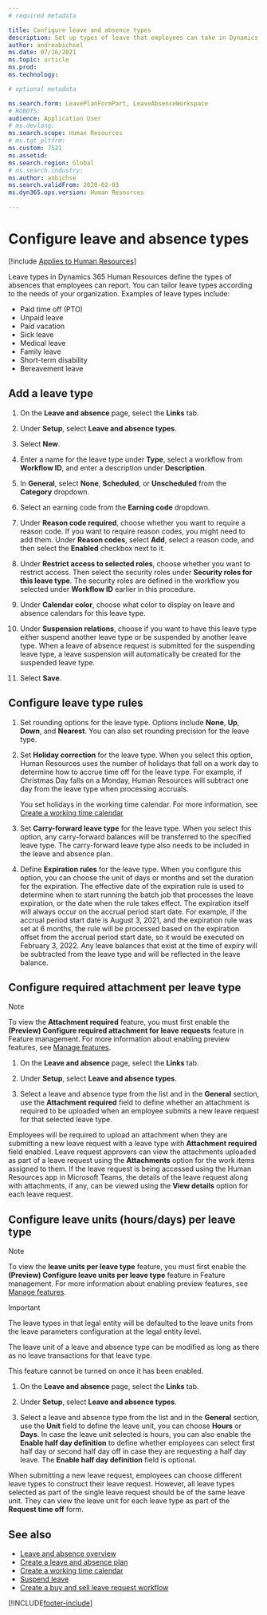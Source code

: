 ```yaml
---
# required metadata

title: Configure leave and absence types
description: Set up types of leave that employees can take in Dynamics 365 Human Resources.
author: andreabichsel
ms.date: 07/16/2021
ms.topic: article
ms.prod: 
ms.technology: 

# optional metadata

ms.search.form: LeavePlanFormPart, LeaveAbsenceWorkspace
# ROBOTS: 
audience: Application User
# ms.devlang: 
ms.search.scope: Human Resources
# ms.tgt_pltfrm: 
ms.custom: 7521
ms.assetid: 
ms.search.region: Global
# ms.search.industry: 
ms.author: anbichse
ms.search.validFrom: 2020-02-03
ms.dyn365.ops.version: Human Resources

---
```


# Configure leave and absence types

[!include [Applies to Human Resources](../includes/applies-to-hr.md)]

Leave types in Dynamics 365 Human Resources define the types of absences that employees can report. You can tailor leave types according to the needs of your organization. Examples of leave types include:

- Paid time off (PTO)
- Unpaid leave
- Paid vacation
- Sick leave
- Medical leave
- Family leave
- Short-term disability
- Bereavement leave

## Add a leave type

1. On the **Leave and absence** page, select the **Links** tab.

2. Under **Setup**, select **Leave and absence types**.

3. Select **New**.

4. Enter a name for the leave type under **Type**, select a workflow from **Workflow ID**, and enter a description under **Description**.

5. In **General**, select **None**, **Scheduled**, or **Unscheduled** from the **Category** dropdown.

6. Select an earning code from the **Earning code** dropdown.

7. Under **Reason code required**, choose whether you want to require a reason code. If you want to require reason codes, you might need to add them. Under **Reason codes**, select **Add**, select a reason code, and then select the **Enabled** checkbox next to it.

8. Under **Restrict access to selected roles**, choose whether you want to restrict access. Then select the security roles under **Security roles for this leave type**. The security roles are defined in the workflow you selected under **Workflow ID** earlier in this procedure.

9. Under **Calendar color**, choose what color to display on leave and absence calendars for this leave type. 

10. Under **Suspension relations**, choose if you want to have this leave type either suspend another leave type or be suspended by another leave type. When a leave of absence request is submitted for the suspending leave type, a leave suspension will automatically be created for the suspended leave type. 

10. Select **Save**.

## Configure leave type rules

1. Set rounding options for the leave type. Options include **None**, **Up**, **Down**, and **Nearest**. You can also set rounding precision for the leave type.

2. Set **Holiday correction** for the leave type. When you select this option, Human Resources uses the number of holidays that fall on a work day to determine how to accrue time off for the leave type. For example, if Christmas Day falls on a Monday, Human Resources will subtract one day from the leave type when processing accruals.

   You set holidays in the working time calendar. For more information, see [Create a working time calendar](hr-leave-and-absence-working-time-calendar.md)
   
 3. Set **Carry-forward leave type** for the leave type. When you select this option, any carry-forward balances will be transferred to the specified leave type. The carry-forward leave type also needs to be included in the leave and absence plan. 
 
4. Define **Expiration rules** for the leave type. When you configure this option, you can choose the unit of days or months and set the duration for the expiration. The effective date of the expiration rule is used to determine when to start running the batch job that processes the leave expiration, or the date when the rule takes effect. The expiration itself will always occur on the accrual period start date. For example, if the accrual period start date is August 3, 2021, and the expiration rule was set at 6 months, the rule will be processed based on the expiration offset from the accrual period start date, so it would be executed on February 3, 2022. Any leave balances that exist at the time of expiry will be subtracted from the leave type and will be reflected in the leave balance.
 
## Configure required attachment per leave type

> [!NOTE]
> To view the **Attachment required** feature, you must first enable the **(Preview) Configure required attachment for leave requests** feature in Feature management. For more information about enabling preview features, see [Manage features](hr-admin-manage-features.md).

1. On the **Leave and absence** page, select the **Links** tab.

2. Under **Setup**, select **Leave and absence types**.

3. Select a leave and absence type from the list and in the **General** section, use the **Attachment required** field to define whether an attachment is required to be uploaded when an employee submits a new leave request for that selected leave type. 

Employees will be required to upload an attachment when they are submitting a new leave request with a leave type with **Attachment required** field enabled. Leave request approvers can view the attachments uploaded as part of a leave request using the **Attachments** option for the work items assigned to them. If the leave request is being accessed using the Human Resources app in Microsoft Teams, the details of the leave request along with attachments, if any, can be viewed using the **View details** option for each leave request.

## Configure leave units (hours/days) per leave type

> [!NOTE]
> To view the **leave units per leave type** feature, you must first enable the **(Preview) Configure leave units per leave type** feature in Feature management. For more information about enabling preview features, see [Manage features](hr-admin-manage-features.md).

> [!IMPORTANT]
> The leave types in that legal entity will be defaulted to the leave units from the leave parameters configuration at the legal entity level.
> 
> The leave unit of a leave and absence type can be modified as long as there as no leave transactions for that leave type.
> 
> This feature cannot be turned on once it has been enabled.

1. On the **Leave and absence** page, select the **Links** tab.

2. Under **Setup**, select **Leave and absence types**.

3. Select a leave and absence type from the list and in the **General** section, use the **Unit** field to define the leave unit, you can choose **Hours** or **Days**. In case the leave unit selected is hours, you can also enable the **Enable half day definition** to define whether employees can select first half day or second half day off in case they are requesting a half day leave. The **Enable half day definition** field is optional.

When submitting a new leave request, employees can choose different leave types to construct their leave request. However, all leave types selected as part of the single leave request should be of the same leave unit. They can view the leave unit for each leave type as part of the **Request time off** form.

## See also

- [Leave and absence overview](hr-leave-and-absence-overview.md)
- [Create a leave and absence plan](hr-leave-and-absence-plans.md)
- [Create a working time calendar](hr-leave-and-absence-working-time-calendar.md)
- [Suspend leave](hr-leave-and-absence-suspend-leave.md)
- [Create a buy and sell leave request workflow](hr-leave-and-absence-buy-sell-workflow.md)



[!INCLUDE[footer-include](../includes/footer-banner.md)]

